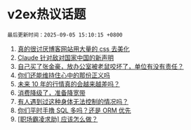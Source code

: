 # v2ex热议话题

`最后更新时间：2025-09-05 15:10:15 +0800`

1. [真的很讨厌博客网站用大量的 css 去美化](https://www.v2ex.com/t/1157094)
1. [Claude 针对敌对国家中国的新声明](https://www.v2ex.com/t/1157268)
1. [自己买了张金豪，放办公室被老鼠咬坏了，单位有没有责任？](https://www.v2ex.com/t/1157209)
1. [你们还能维持住心中的那份正义吗](https://www.v2ex.com/t/1157250)
1. [未来 10 年的行情真的会越来越差吗？](https://www.v2ex.com/t/1157259)
1. [消费降级了，准备降宽带](https://www.v2ex.com/t/1157137)
1. [有人遇到过这种身体无法控制的情况吗？](https://www.v2ex.com/t/1157267)
1. [你们平时手撸 SQL 多吗？还是 ORM 优先](https://www.v2ex.com/t/1157104)
1. [[职场霸凌求助] 应该怎么做？](https://www.v2ex.com/t/1157149)

